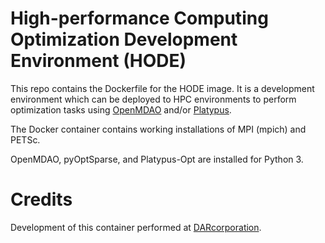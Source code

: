 # High-performance Computing Optimization Development Environment (HODE)

This repo contains the Dockerfile for the HODE image. It is a development environment which can be deployed to HPC 
environments to perform optimization tasks using [OpenMDAO](https://openmdao.org/) and/or 
[Platypus](https://github.com/Project-Platypus/Platypus).
 
The Docker container contains working installations of MPI (mpich) and PETSc. 
 
 OpenMDAO, pyOptSparse, and Platypus-Opt are installed for Python 3.

# Credits
Development of this container performed at [DARcorporation](https://www.darcorp.com/).
